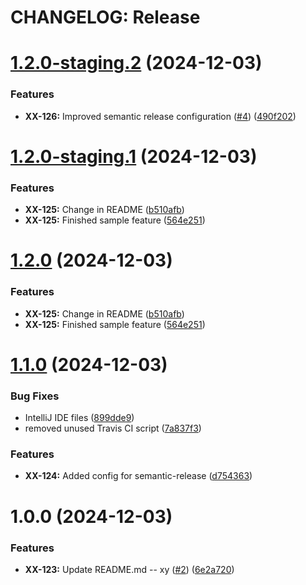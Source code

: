 # CHANGELOG: Release


# [1.2.0-staging.2](https://github.com/robert7/qt-sandbox/compare/v1.2.0-staging.1...v1.2.0-staging.2) (2024-12-03)


### Features

* **XX-126:** Improved semantic release configuration ([#4](https://github.com/robert7/qt-sandbox/issues/4)) ([490f202](https://github.com/robert7/qt-sandbox/commit/490f202b84606b7e4f5b3e03bf14e8b3af95fa49))


# [1.2.0-staging.1](https://github.com/robert7/qt-sandbox/compare/v1.1.0...v1.2.0-staging.1) (2024-12-03)


### Features

* **XX-125:** Change in README ([b510afb](https://github.com/robert7/qt-sandbox/commit/b510afb80fe741cc238d9fcc4d9b4d8552db2eb0))
* **XX-125:** Finished sample feature ([564e251](https://github.com/robert7/qt-sandbox/commit/564e251c96a0f7b09da5f77121b84512b6f7163a))

# [1.2.0](https://github.com/robert7/qt-sandbox/compare/v1.1.0...v1.2.0) (2024-12-03)

### Features

* **XX-125:** Change in README ([b510afb](https://github.com/robert7/qt-sandbox/commit/b510afb80fe741cc238d9fcc4d9b4d8552db2eb0))
* **XX-125:** Finished sample feature ([564e251](https://github.com/robert7/qt-sandbox/commit/564e251c96a0f7b09da5f77121b84512b6f7163a))

# [1.1.0](https://github.com/robert7/qt-sandbox/compare/v1.0.0...v1.1.0) (2024-12-03)


### Bug Fixes

* IntelliJ IDE files ([899dde9](https://github.com/robert7/qt-sandbox/commit/899dde98b3f822d70934745b5b5255eafb780a02))
* removed unused Travis CI script ([7a837f3](https://github.com/robert7/qt-sandbox/commit/7a837f3bee6387daed7dbe283490bc4e0e908d87))


### Features

* **XX-124:** Added config for semantic-release ([d754363](https://github.com/robert7/qt-sandbox/commit/d754363bba9c4cbcaea128ad3fa6cfc73b0fc57a))

# 1.0.0 (2024-12-03)


### Features

* **XX-123:** Update README.md -- xy ([#2](https://github.com/robert7/qt-sandbox/issues/2)) ([6e2a720](https://github.com/robert7/qt-sandbox/commit/6e2a720bd56f43cf4531d18abcb27dd96f91ecd4))
